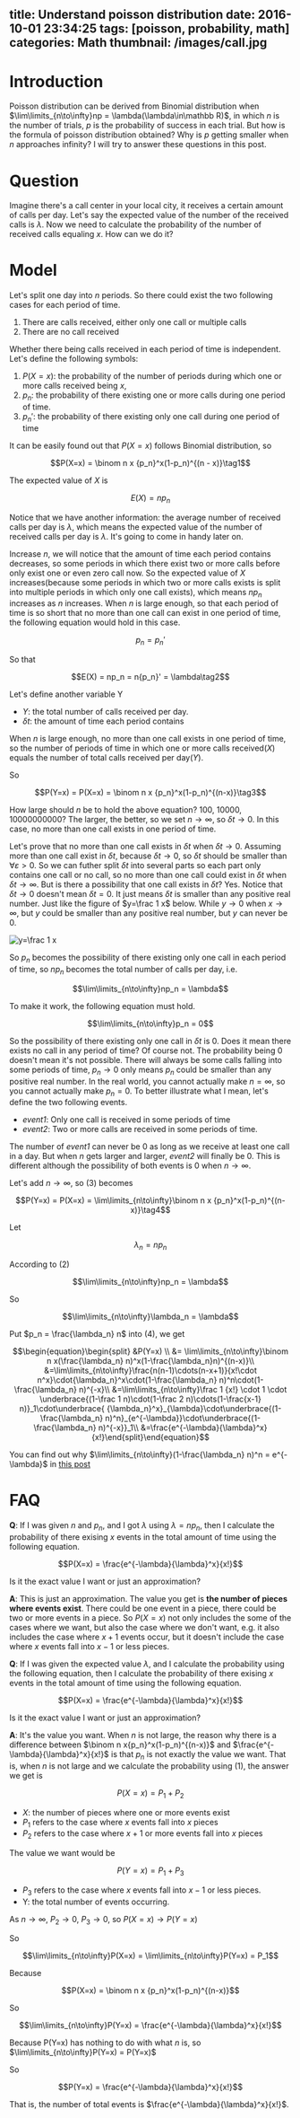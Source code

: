 title: Understand poisson distribution
date: 2016-10-01 23:34:25
tags: [poisson, probability, math]
categories: Math
thumbnail: /images/call.jpg
---

# Introduction
Poisson distribution can be derived from Binomial distribution when $\lim\limits_{n\to\infty}np = \lambda(\lambda\in\mathbb R)$, in which $n$ is the number of trials, $p$ is the probability of success in each trial. But how is the formula of poisson distribution obtained? Why is $p$ getting smaller when $n$ approaches infinity? I will try to answer these questions in this post.

# Question
Imagine there's a call center in your local city, it receives a certain amount of calls per day. Let's say the expected value of the number of the received calls is $\lambda$. Now we need to calculate the probability of the number of received calls equaling $x$. How can we do it?

# Model
Let's split one day into $n$ periods. So there could exist the two following cases for each period of time.

1. There are calls received, either only one call or multiple calls
2. There are no call received

Whether there being calls received in each period of time is independent. Let's define the following symbols:

1. $P(X=x)$: the probability of the number of periods during which one or more calls received being $x$,
2. $p_n$: the probability of there existing one or more calls during one period of time.
3. ${p_n}'$: the probability of there existing only one call during one period of time

It can be easily found out that $P(X=x)$ follows Binomial distribution, so

$$P(X=x) = \binom n x {p_n}^x(1-p_n)^{(n - x)}\tag1$$

The expected value of $X$ is

$$E(X) = np_n$$

Notice that we have another information: the average number of received calls per day is $\lambda$, which means the expected value of the number of received calls per day is $\lambda$. It's going to come in handy later on.

Increase $n$, we will notice that the amount of time each period contains decreases, so some periods in which there exist two or more calls before only exist one or even zero call now. So the expected value of $X$ increases(because some periods in which two or more calls exists is split into multiple periods in which only one call exists), which means $np_n$ increases as $n$ increases. When $n$ is large enough, so that each period of time is so short that no more than one call can exist in one period of time, the following equation would hold in this case.

$$p_n = {p_n}'$$

So that

$$E(X) = np_n = n{p_n}' = \lambda\tag2$$

Let's define another variable Y

* $Y$: the total number of calls received per day.
*  $\delta t$: the amount of time each period contains

When $n$ is large enough, no more than one call exists in one period of time, so the number of periods of time in which one or more calls received($X$) equals the number of total calls received per day($Y$).

So

$$P(Y=x) = P(X=x) = \binom n x {p_n}^x(1-p_n)^{(n-x)}\tag3$$

How large should $n$ be to hold the above equation? 100, 10000, 10000000000? The larger, the better, so we set $n \to\infty$, so $\delta t \to 0$. In this case, no more than one call exists in one period of time. 

Let's prove that no more than one call exists in $\delta t$ when $\delta t \to 0$. Assuming more than one call exist in $\delta t$, because $\delta t \to 0$, so $\delta t$ should be smaller than $\forall \varepsilon>0$. So we can futher split $\delta t$ into several parts so each part only contains one call or no call, so no more than one call could exist in $\delta t$ when $\delta t \to\infty$. But is there a possibility that one call exists in $\delta t$? Yes. Notice that $\delta t\to 0$ doesn't mean $\delta t = 0$. It just means $\delta t$ is smaller than any positive real number. Just like the figure of $y=\frac 1 x$ below. While $y\to0$ when $x\to \infty$, but $y$ could be smaller than any positive real number, but $y$ can never be 0.

![$y=\frac 1 x$](/images/y=1_over_x.png)

So $p_n$ becomes the possibility of there existing only one call in each period of time, so $np_n$ becomes the total number of calls per day, i.e.

$$\lim\limits_{n\to\infty}np_n = \lambda$$

To make it work, the following equation must hold.

$$\lim\limits_{n\to\infty}p_n = 0$$

So the possibility of there existing only one call in $\delta t$ is 0. Does it mean there exists no call in any period of time? Of course not. The probability being 0 doesn't mean it's not possible. There will always be some calls falling into some periods of time, $p_n\to 0$ only means $p_n$ could be smaller than any positive real number. In the real world, you cannot actually make $n = \infty$, so you cannot actually make $p_n = 0$. To better illustrate what I mean, let's define the two following events.

* *event1*: Only one call is received in some periods of time
* *event2*: Two or more calls are received in some periods of time. 

The number of *event1* can never be 0 as long as we receive at least one call in a day. But when $n$ gets larger and larger, *event2* will finally be 0. This is different although the possibility of both events is 0 when $n\to\infty$.

Let's add $n\to\infty$, so $(3)$ becomes

$$P(Y=x) = P(X=x) = \lim\limits_{n\to\infty}\binom n x {p_n}^x(1-p_n)^{(n-x)}\tag4$$

Let

$$\lambda_n = np_n$$

According to $(2)$

$$\lim\limits_{n\to\infty}np_n = \lambda$$

So

$$\lim\limits_{n\to\infty}\lambda_n = \lambda$$

Put $p_n = \frac{\lambda_n} n$ into $(4)$, we get

$$\begin{equation}\begin{split} &P(Y=x) \\
&= \lim\limits_{n\to\infty}\binom n x(\frac{\lambda_n} n)^x(1-\frac{\lambda_n}n)^{(n-x)}\\
&=\lim\limits_{n\to\infty}\frac{n(n-1)\cdots(n-x+1)}{x!\cdot n^x}\cdot{\lambda_n}^x\cdot(1-\frac{\lambda_n} n)^n\cdot(1-\frac{\lambda_n} n)^{-x}\\
&=\lim\limits_{n\to\infty}\frac 1 {x!} \cdot 1 \cdot \underbrace{(1-\frac 1 n)\cdot(1-\frac 2 n)\cdots(1-\frac{x-1} n)}_1\cdot\underbrace{ {\lambda_n}^x}_{\lambda}\cdot\underbrace{(1-\frac{\lambda_n} n)^n}_{e^{-\lambda}}\cdot\underbrace{(1-\frac{\lambda_n} n)^{-x}}_1\\
&=\frac{e^{-\lambda}{\lambda}^x}{x!}\end{split}\end{equation}$$

You can find out why $\lim\limits_{n\to\infty}(1-\frac{\lambda_n} n)^n = e^{-\lambda}$ in [this post](https://searene.me/2016/09/30/Calculate-1-lambda-n-n/)

# FAQ

**Q**: If I was given $n$ and $p_n$, and I got $\lambda$ using $\lambda = np_n$, then I calculate the probability of there exising $x$ events in the total amount of time using the following equation.

$$P(X=x) = \frac{e^{-\lambda}{\lambda}^x}{x!}$$

 Is it the exact value I want or just an approximation?

**A**: This is just an approximation. The value you get is **the number of pieces where events exist**. There could be one event in a piece, there could be two or more events in a piece. So $P(X=x)$ not only includes the some of the cases where we want, but also the case where we don't want, e.g. it also includes the case where $x+1$ events occur, but it doesn't include the case where $x$ events fall into $x-1$ or less pieces.

**Q**: If I was given the expected value $\lambda$, and I calculate the probability using the following equation, then I calculate the probability of there exising $x$ events in the total amount of time using the following equation.

$$P(X=x) = \frac{e^{-\lambda}{\lambda}^x}{x!}$$

 Is it the exact value I want or just an approximation?

**A**: It's the value you want. When $n$ is not large, the reason why there is a difference between $\binom n x{p_n}^x(1-p_n)^{(n-x)}$ and $\frac{e^{-\lambda}{\lambda}^x}{x!}$ is that $p_n$ is not exactly the value we want. That is, when $n$ is not large and we calculate the probability using $(1)$, the answer we get is

$$P(X=x) = P_1 + P_2$$

* $X$: the number of pieces where one or more events exist
* $P_1$ refers to the case where $x$ events fall into $x$ pieces
* $P_2$ refers to the case where $x+1$ or more events fall into $x$ pieces

The value we want would be

$$P(Y = x) = P_1 + P_3$$

* $P_3$ refers to the case where $x$ events fall into $x-1$ or less pieces.
* Y: the total number of events occurring.

As $n\to\infty$, $P_2\to 0$, $P_3\to 0$, so $P(X=x) \to P(Y=x)$

So

$$\lim\limits_{n\to\infty}P(X=x) = \lim\limits_{n\to\infty}P(Y=x) = P_1$$

Because

$$P(X=x) = \binom n x {p_n}^x(1-p_n)^{(n-x)}$$

So

$$\lim\limits_{n\to\infty}P(Y=x) = \frac{e^{-\lambda}{\lambda}^x}{x!}$$

Because P(Y=x) has nothing to do with what $n$ is, so $\lim\limits_{n\to\infty}P(Y=x) = P(Y=x)$

So

$$P(Y=x) = \frac{e^{-\lambda}{\lambda}^x}{x!}$$

That is, the number of total events is $\frac{e^{-\lambda}{\lambda}^x}{x!}$.
